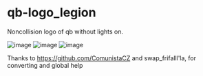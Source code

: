 # qb-logo_legion
Noncollision logo of qb without lights on.

![image](https://user-images.githubusercontent.com/70021784/151675737-a3376bf4-2476-4a89-bc33-3c8adf30bc59.png)
![image](https://user-images.githubusercontent.com/70021784/151675760-b4d2e1c8-446f-4233-8832-71f94bdcb181.png)
![image](https://user-images.githubusercontent.com/70021784/151675767-fb6eb646-311b-46f2-82cd-d08141deb388.png)


Thanks to https://github.com/ComunistaCZ and swap_frifalll'la, for converting and global help
